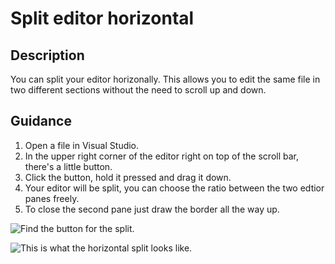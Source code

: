 # Split editor horizontal

## Description
You can split your editor horizonally. This allows you to edit the same file in two different sections without the need to scroll up and down.

## Guidance
1. Open a file in Visual Studio. 
2. In the upper right corner of the editor right on top of the scroll bar, there's a little button. 
3. Click the button, hold it pressed and drag it down.
3. Your editor will be split, you can choose the ratio between the two edtior panes freely.
4. To close the second pane just draw the border all the way up.

![Find the button for the split.](HorizontalSplit/images/split.png)

![This is what the horizontal split looks like.](HorizontalSplit/images/twopanes.png)